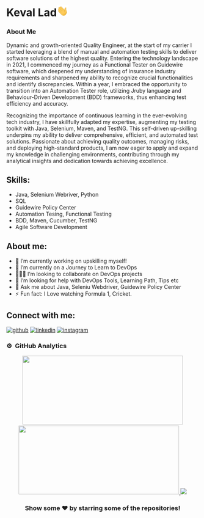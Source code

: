 # Keval Lad<img src="https://raw.githubusercontent.com/ptprashanttripathi/ptprashanttripathi/master/hi.gif" width="30px">

### About Me

Dynamic and growth-oriented Quality Engineer, at the start of my carrier I started leveraging a blend of manual and automation testing skills to deliver software solutions of the highest quality. Entering the technology landscape in 2021, I commenced my journey as a Functional Tester on Guidewire software, which deepened my understanding of insurance industry requirements and sharpened my ability to recognize crucial functionalities and identify discrepancies. Within a year, I embraced the opportunity to transition into an Automation Tester role, utilizing Jruby language and Behaviour-Driven Development (BDD) frameworks, thus enhancing test efficiency and accuracy.

Recognizing the importance of continuous learning in the ever-evolving tech industry, I have skillfully adapted my expertise, augmenting my testing toolkit with Java, Selenium, Maven, and TestNG. This self-driven up-skilling underpins my ability to deliver comprehensive, efficient, and automated test solutions. Passionate about achieving quality outcomes, managing risks, and deploying high-standard products, I am now eager to apply and expand my knowledge in challenging environments, contributing through my analytical insights and dedication towards achieving excellence.

## Skills:
- Java, Selenium Webriver, Python
- SQL
- Guidewire Policy Center
- Automation Tesing, Functional Testing
- BDD, Maven, Cucumber, TestNG
- Agile Software Development

## About me:

- 🔭 I’m currently working on upskilling myself!
- 🌱 I’m currently on a Journey to Learn to DevOps
- 🧑‍🤝‍🧑 I’m looking to collaborate on DevOps projects
- 🤔 I’m looking for help with DevOps Tools, Learning Path, Tips etc
- 💬 Ask me about Java, Seleniu Webdriver, Guidewire Policy Center
- ⚡ Fun fact: I Love watching Formula 1, Cricket.

## Connect with me:

[<img src='https://cdn.jsdelivr.net/npm/simple-icons@3.0.1/icons/github.svg' alt='github' height='40'>](https://github.com/Keval099)  [<img src='https://cdn.jsdelivr.net/npm/simple-icons@3.0.1/icons/linkedin.svg' alt='linkedin' height='40'>](https://www.linkedin.com/in/kevallad/)  [<img src='https://cdn.jsdelivr.net/npm/simple-icons@3.0.1/icons/instagram.svg' alt='instagram' height='40'>](https://www.instagram.com/kevallad_/)  

### ⚙️ &nbsp;GitHub Analytics

<p align="center">
<a href="https://github.com/Keval099">
  <img height="180em" width="420" src="https://github-readme-stats-eight-theta.vercel.app/api?username=Keval099&show_icons=true&theme=vue-dark&include_all_commits=true&count_private=true" />
  <img height="180em" width="420" src="https://github-readme-stats-eight-theta.vercel.app/api/top-langs/?username=Keval099&layout=compact&exclude_lang=java+r&theme=vue-dark" />
  <img height="180em" src="http://github-readme-streak-stats.herokuapp.com?user=Keval099"/>
</a>
</p>



<div align="center">

### Show some ❤️ by starring some of the repositories!

</div>
